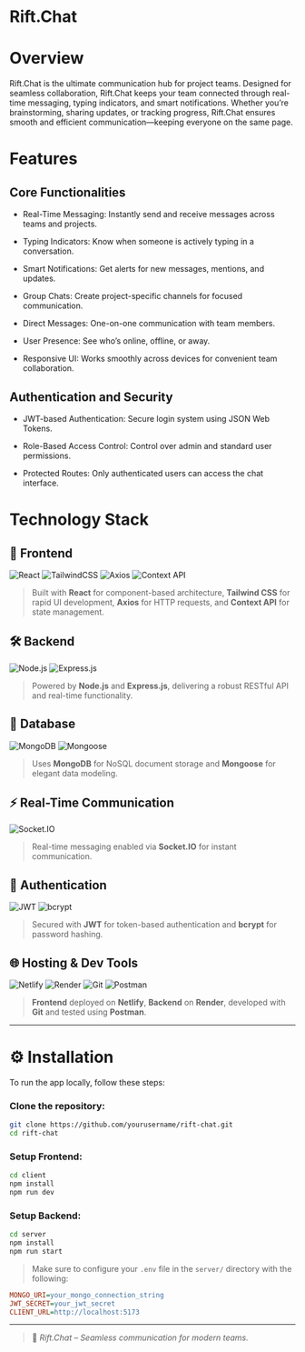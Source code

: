 # Rift.Chat

# Overview

Rift.Chat is the ultimate communication hub for project teams. Designed for seamless collaboration, Rift.Chat keeps your team connected through real-time messaging, typing indicators, and smart notifications. Whether you’re brainstorming, sharing updates, or tracking progress, Rift.Chat ensures smooth and efficient communication—keeping everyone on the same page.

# Features

## Core Functionalities

-	Real-Time Messaging: Instantly send and receive messages across teams and projects.

-	Typing Indicators: Know when someone is actively typing in a conversation.

-	Smart Notifications: Get alerts for new messages, mentions, and updates.

-	Group Chats: Create project-specific channels for focused communication.

-	Direct Messages: One-on-one communication with team members.

-	User Presence: See who’s online, offline, or away.

-	Responsive UI: Works smoothly across devices for convenient team collaboration.

## Authentication and Security

- JWT-based Authentication: Secure login system using JSON Web Tokens.

- Role-Based Access Control: Control over admin and standard user permissions.

- Protected Routes: Only authenticated users can access the chat interface.

# Technology Stack

## 🚀 Frontend

![React](https://img.shields.io/badge/-React-61DAFB?logo=react&logoColor=white&style=for-the-badge)
![TailwindCSS](https://img.shields.io/badge/-TailwindCSS-38B2AC?logo=tailwind-css&logoColor=white&style=for-the-badge)
![Axios](https://img.shields.io/badge/-Axios-5A29E4?logo=axios&logoColor=white&style=for-the-badge)
![Context API](https://img.shields.io/badge/-Context%20API-764ABC?logo=react&logoColor=white&style=for-the-badge)

> Built with **React** for component-based architecture, **Tailwind CSS** for rapid UI development, **Axios** for HTTP requests, and **Context API** for state management.


## 🛠️ Backend

![Node.js](https://img.shields.io/badge/-Node.js-339933?logo=node.js&logoColor=white&style=for-the-badge)
![Express.js](https://img.shields.io/badge/-Express.js-000000?logo=express&logoColor=white&style=for-the-badge)

> Powered by **Node.js** and **Express.js**, delivering a robust RESTful API and real-time functionality.


## 💾 Database

![MongoDB](https://img.shields.io/badge/-MongoDB-47A248?logo=mongodb&logoColor=white&style=for-the-badge)
![Mongoose](https://img.shields.io/badge/-Mongoose-880000?style=for-the-badge&logo=mongoose&logoColor=white)

> Uses **MongoDB** for NoSQL document storage and **Mongoose** for elegant data modeling.



## ⚡ Real-Time Communication

![Socket.IO](https://img.shields.io/badge/-Socket.IO-010101?logo=socket.io&logoColor=white&style=for-the-badge)

> Real-time messaging enabled via **Socket.IO** for instant communication.


## 🔐 Authentication

![JWT](https://img.shields.io/badge/-JWT-000000?logo=jsonwebtokens&logoColor=white&style=for-the-badge)
![bcrypt](https://img.shields.io/badge/-bcrypt-00599C?style=for-the-badge&logo=security&logoColor=white)

> Secured with **JWT** for token-based authentication and **bcrypt** for password hashing.


## 🌐 Hosting & Dev Tools

![Netlify](https://img.shields.io/badge/-Netlify-00C7B7?logo=netlify&logoColor=white&style=for-the-badge)
![Render](https://img.shields.io/badge/-Render-46E3B7?logo=render&logoColor=white&style=for-the-badge)
![Git](https://img.shields.io/badge/-Git-F05032?logo=git&logoColor=white&style=for-the-badge)
![Postman](https://img.shields.io/badge/-Postman-FF6C37?logo=postman&logoColor=white&style=for-the-badge)

> **Frontend** deployed on **Netlify**, **Backend** on **Render**, developed with **Git** and tested using **Postman**.

---

# ⚙️ Installation

To run the app locally, follow these steps:

### Clone the repository:
```bash
git clone https://github.com/yourusername/rift-chat.git
cd rift-chat
```

### Setup Frontend:
```bash
cd client
npm install
npm run dev
```

### Setup Backend:
```bash
cd server
npm install
npm run start
```

> Make sure to configure your `.env` file in the `server/` directory with the following:

```ini
MONGO_URI=your_mongo_connection_string
JWT_SECRET=your_jwt_secret
CLIENT_URL=http://localhost:5173
```


---

> 💬 *Rift.Chat – Seamless communication for modern teams.*
